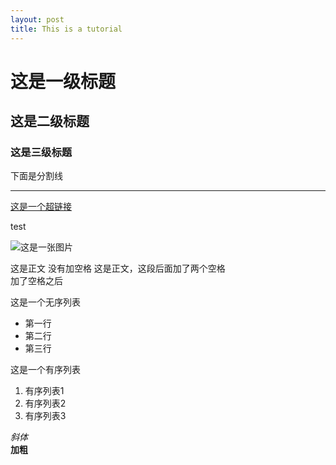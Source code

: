 ```yaml
---
layout: post
title: This is a tutorial
---
```


# 这是一级标题

## 这是二级标题

### 这是三级标题

下面是分割线  

------

 [这是一个超链接](https://www.baidu.com)

 test  

 ![这是一张图片](/images/front1.jpg)

这是正文
没有加空格
这是正文，这段后面加了两个空格  
加了空格之后  

这是一个无序列表  

- 第一行
- 第二行
- 第三行

这是一个有序列表  

1. 有序列表1
2. 有序列表2
3. 有序列表3

*斜体*  
**加粗**
